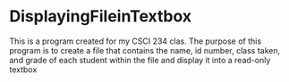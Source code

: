 # DisplayingFileinTextbox
This is a program created for my CSCI 234 clas. The purpose of this program is to create a file that contains the name, id number, class taken, and grade of each student within the file and display it into a read-only textbox 
